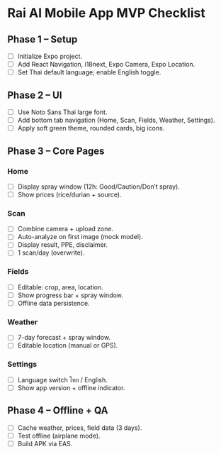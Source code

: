 # Rai AI Mobile App MVP Checklist

## Phase 1 – Setup
- [ ] Initialize Expo project.
- [ ] Add React Navigation, i18next, Expo Camera, Expo Location.
- [ ] Set Thai default language; enable English toggle.

## Phase 2 – UI
- [ ] Use Noto Sans Thai large font.
- [ ] Add bottom tab navigation (Home, Scan, Fields, Weather, Settings).
- [ ] Apply soft green theme, rounded cards, big icons.

## Phase 3 – Core Pages
### Home
- [ ] Display spray window (12h: Good/Caution/Don’t spray).
- [ ] Show prices (rice/durian + source).

### Scan
- [ ] Combine camera + upload zone.
- [ ] Auto-analyze on first image (mock model).
- [ ] Display result, PPE, disclaimer.
- [ ] 1 scan/day (overwrite).

### Fields
- [ ] Editable: crop, area, location.
- [ ] Show progress bar + spray window.
- [ ] Offline data persistence.

### Weather
- [ ] 7-day forecast + spray window.
- [ ] Editable location (manual or GPS).

### Settings
- [ ] Language switch ไทย / English.
- [ ] Show app version + offline indicator.

## Phase 4 – Offline + QA
- [ ] Cache weather, prices, field data (3 days).
- [ ] Test offline (airplane mode).
- [ ] Build APK via EAS.
